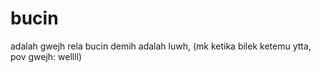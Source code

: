 # bucin
adalah gwejh rela bucin demih adalah luwh, (mk ketika bilek ketemu ytta, pov gwejh: wellll)

